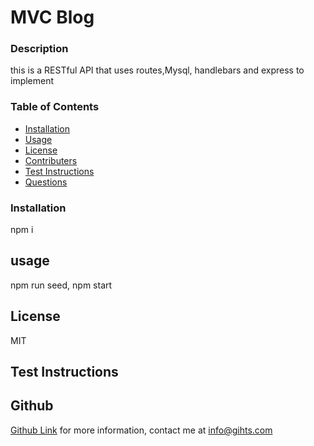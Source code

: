 # MVC Blog
 
### Description ###
this is a RESTful API that uses routes,Mysql, handlebars and express to implement
### Table of Contents
* [Installation](#installation)
* [Usage](#usage)  
* [License](#license)
* [Contributers](#contributers)
* [Test Instructions](#test-instructions)
* [Questions](#questions)

### Installation ###

npm i

## usage ##

npm run seed, npm start

## License ##

MIT

## Test Instructions
 


## Github ##
[Github Link](https://github.com/gihts024)
for more information, contact me at info@gihts.com

